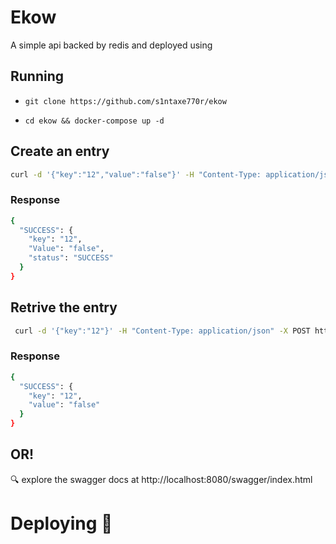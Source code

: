 # Ekow 

A simple api backed by redis and deployed using 


## Running 

- `git clone https://github.com/s1ntaxe770r/ekow`

- `cd ekow && docker-compose up -d`




## Create an entry

```bash
curl -d '{"key":"12","value":"false"}' -H "Content-Type: application/json" -X POST http://localhost:8080/set
```

### Response
```bash
{
  "SUCCESS": {
    "key": "12",
    "Value": "false",
    "status": "SUCCESS"
  }
}

```
## Retrive the entry

```bash 
 curl -d '{"key":"12"}' -H "Content-Type: application/json" -X POST http://localhost:8080/get | jq
```

### Response 
```bash
{
  "SUCCESS": {
    "key": "12",
    "value": "false"
  }
}

```
## OR!

:mag: explore the swagger docs at http://localhost:8080/swagger/index.html



# Deploying :rocket:




